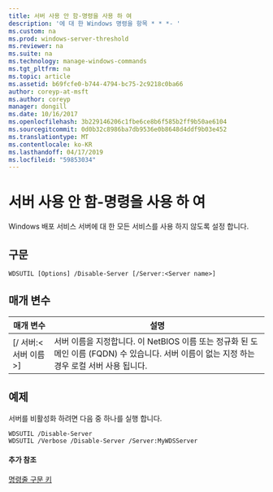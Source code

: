 ```yaml
---
title: 서버 사용 안 함-명령을 사용 하 여
description: '에 대 한 Windows 명령을 항목 * * *- '
ms.custom: na
ms.prod: windows-server-threshold
ms.reviewer: na
ms.suite: na
ms.technology: manage-windows-commands
ms.tgt_pltfrm: na
ms.topic: article
ms.assetid: b69fcfe0-b744-4794-bc75-2c9218c0ba66
author: coreyp-at-msft
ms.author: coreyp
manager: dongill
ms.date: 10/16/2017
ms.openlocfilehash: 3b229146206c1fbe6ce8b6f585b2ff9b50ae6104
ms.sourcegitcommit: 0d0b32c8986ba7db9536e0b8648d4ddf9b03e452
ms.translationtype: MT
ms.contentlocale: ko-KR
ms.lasthandoff: 04/17/2019
ms.locfileid: "59853034"
---
```

# <a name="using-the-disable-server-command"></a>서버 사용 안 함-명령을 사용 하 여



Windows 배포 서비스 서버에 대 한 모든 서비스를 사용 하지 않도록 설정 합니다.

## <a name="syntax"></a>구문

```
WDSUTIL [Options] /Disable-Server [/Server:<Server name>]
```

## <a name="parameters"></a>매개 변수

|매개 변수|설명|
|---------|-----------|
|[/ 서버:\<서버 이름 >]|서버 이름을 지정합니다. 이 NetBIOS 이름 또는 정규화 된 도메인 이름 (FQDN) 수 있습니다. 서버 이름이 없는 지정 하는 경우 로컬 서버 사용 됩니다.|

## <a name="BKMK_examples"></a>예제

서버를 비활성화 하려면 다음 중 하나를 실행 합니다.
```
WDSUTIL /Disable-Server
WDSUTIL /Verbose /Disable-Server /Server:MyWDSServer
```

#### <a name="additional-references"></a>추가 참조

[명령줄 구문 키](command-line-syntax-key.md)

